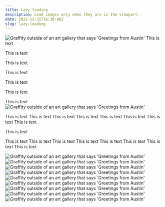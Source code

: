 ```yaml
---
title: Lazy loading
description: Load images only when they are in the viewport.
date: 2022-12-31T16:30:00Z
slug: lazy-loading
---
```


<img class="lazy" alt="Graffity outside of an art gallery that says 'Greetings from Austin'" data-src="https://res.cloudinary.com/lytovka-com/image/upload/v1703986257/2023-in-review/austin.jpg" />
This is text

This is text

This is text

This is text

This is text

This is text

This is text
<img class="lazy" alt="Graffity outside of an art gallery that says 'Greetings from Austin'" data-src="https://res.cloudinary.com/lytovka-com/image/upload/v1703986257/2023-in-review/austin.jpg" />

This is text
This is text
This is text
This is text
This is text
This is text
This is text
This is text

This is text

This is text
This is text
This is text
This is text
This is text
This is text
This is text
This is text

<img class="lazy" alt="Graffity outside of an art gallery that says 'Greetings from Austin'" data-src="https://res.cloudinary.com/lytovka-com/image/upload/v1703986257/2023-in-review/austin.jpg" />
<img class="lazy" alt="Graffity outside of an art gallery that says 'Greetings from Austin'" data-src="https://res.cloudinary.com/lytovka-com/image/upload/v1703986257/2023-in-review/austin.jpg" />
<img class="lazy" alt="Graffity outside of an art gallery that says 'Greetings from Austin'" data-src="https://res.cloudinary.com/lytovka-com/image/upload/v1703986257/2023-in-review/austin.jpg" />
<img class="lazy" alt="Graffity outside of an art gallery that says 'Greetings from Austin'" data-src="https://res.cloudinary.com/lytovka-com/image/upload/v1703986257/2023-in-review/austin.jpg" />
<img class="lazy" alt="Graffity outside of an art gallery that says 'Greetings from Austin'" data-src="https://res.cloudinary.com/lytovka-com/image/upload/v1703986257/2023-in-review/austin.jpg" />
<img class="lazy" alt="Graffity outside of an art gallery that says 'Greetings from Austin'" data-src="https://res.cloudinary.com/lytovka-com/image/upload/v1703986257/2023-in-review/austin.jpg" />
<img class="lazy" alt="Graffity outside of an art gallery that says 'Greetings from Austin'" data-src="https://res.cloudinary.com/lytovka-com/image/upload/v1703986257/2023-in-review/austin.jpg" />
<img class="lazy" alt="Graffity outside of an art gallery that says 'Greetings from Austin'" data-src="https://res.cloudinary.com/lytovka-com/image/upload/v1703986257/2023-in-review/austin.jpg" />
<img class="lazy" alt="Graffity outside of an art gallery that says 'Greetings from Austin'" data-src="https://res.cloudinary.com/lytovka-com/image/upload/v1703986257/2023-in-review/austin.jpg" />
